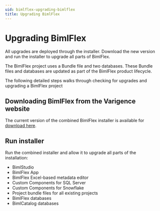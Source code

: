 ```yaml
---
uid: bimlflex-upgrading-bimlflex
title: Upgrading BimlFlex
---
```

# Upgrading BimlFlex

<!-- TODO: Delete as covered in setup documentation -->

All upgrades are deployed through the installer. Download the new version and run the installer to upgrade all parts of BimlFlex.

The BimlFlex project uses a Bundle file and two databases. These Bundle files and databases are updated as part of the BimlFlex product lifecycle.

The following detailed steps walks through checking for upgrades and upgrading a BimlFlex project

## Downloading BimlFlex from the Varigence website

The current version of the combined BimlFlex installer is available for [download here](https://varigence.com/downloads/bimlflexdevsetup.exe).

## Run installer

Run the combined installer and allow it to upgrade all parts of the installation:

* BimlStudio
* BimlFlex App
* BimlFlex Excel-based metadata editor
* Custom Components for SQL Server
* Custom Components for Snowflake
* Project bundle files for all existing projects
* BimlFlex databases
* BimlCatalog databases
